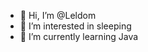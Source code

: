 - 👋 Hi, I’m @Leldom
- 👀 I’m interested in sleeping
- 🌱 I’m currently learning Java

<!---
Leldom/Leldom is a ✨ special ✨ repository because its `README.md` (this file) appears on your GitHub profile.
You can click the Preview link to take a look at your changes.
--->
